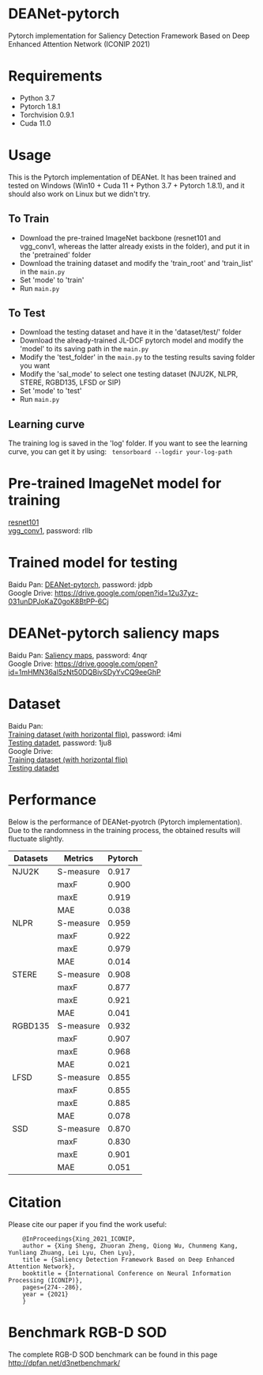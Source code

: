 # DEANet-pytorch

Pytorch implementation for Saliency Detection Framework Based on Deep Enhanced Attention Network (ICONIP 2021)

# Requirements
* Python 3.7 <br>
* Pytorch 1.8.1 <br>
* Torchvision 0.9.1 <br>
* Cuda 11.0

# Usage
This is the Pytorch implementation of DEANet. It has been trained and tested on Windows (Win10 + Cuda 11 + Python 3.7 + Pytorch 1.8.1),
and it should also work on Linux but we didn't try. 

## To Train 
* Download the pre-trained ImageNet backbone (resnet101 and vgg_conv1, whereas the latter already exists in the folder), and put it in the 'pretrained' folder
* Download the training dataset and modify the 'train_root' and 'train_list' in the `main.py`
* Set 'mode' to 'train'
* Run `main.py`

## To Test 
* Download the testing dataset and have it in the 'dataset/test/' folder 
* Download the already-trained JL-DCF pytorch model and modify the 'model' to its saving path in the `main.py`
* Modify the 'test_folder' in the `main.py` to the testing results saving folder you want
* Modify the 'sal_mode' to select one testing dataset (NJU2K, NLPR, STERE, RGBD135, LFSD or SIP)
* Set 'mode' to 'test'
* Run `main.py`

## Learning curve
The training log is saved in the 'log' folder. If you want to see the learning curve, you can get it by using: ` tensorboard --logdir your-log-path`

# Pre-trained ImageNet model for training
[resnet101](https://download.pytorch.org/models/resnet101-5d3b4d8f.pth)<br>
[vgg_conv1](https://pan.baidu.com/s/1CJyNALzPIAiHrDSMcRO2yA), password: rllb<br>

# Trained model for testing
Baidu Pan: [DEANet-pytorch](https://pan.baidu.com/s/1KoxUvnnM5zJoFPEkrv7b1Q), password: jdpb<br>
Google Drive: https://drive.google.com/open?id=12u37yz-031unDPJoKaZ0goK8BtPP-6Cj<br>

# DEANet-pytorch saliency maps
Baidu Pan: [Saliency maps](https://pan.baidu.com/s/1IzAjbbhoAdhsg-2B_gSwqw), password: 4nqr<br>
Google Drive: https://drive.google.com/open?id=1mHMN36aI5zNt50DQBivSDyYvCQ9eeGhP<br>

# Dataset
Baidu Pan:<br>
[Training dataset (with horizontal flip)](https://pan.baidu.com/s/1vrVcRFTMRO5v-A6Q2Y3-Nw), password:  i4mi<br>
[Testing datadet](https://pan.baidu.com/s/13P-f3WbA76NVtRePcFbVFw), password:   1ju8<br>
Google Drive:<br>
[Training dataset (with horizontal flip)](https://drive.google.com/open?id=12ais7wZhTjaFO4BHJyYyNuzzM312EWCT)<br>
[Testing datadet](https://drive.google.com/open?id=18ALe_HBuNjVTB_US808d8ZKfpd_mwLy5)<br>

# Performance
Below is the performance of DEANet-pyotrch (Pytorch implementation). Due to the randomness in the training process, the obtained results will fluctuate slightly.

| Datasets | Metrics | Pytorch |
| -------- | ------- | ------- |
| NJU2K    |S-measure| 0.917   |
|          | maxF    | 0.900   |
|          | maxE    | 0.919   |
|          | MAE     | 0.038   |
| NLPR     |S-measure| 0.959   |
|          | maxF    | 0.922   |
|          | maxE    | 0.979   |
|          | MAE     | 0.014   |
| STERE    |S-measure| 0.908   |
|          | maxF    | 0.877   |
|          | maxE    | 0.921   |
|          | MAE     | 0.041   |
| RGBD135  |S-measure| 0.932   |
|          | maxF    | 0.907   |
|          | maxE    | 0.968   |
|          | MAE     | 0.021   |
| LFSD     |S-measure| 0.855   |
|          | maxF    | 0.855   |
|          | maxE    | 0.885   |
|          | MAE     | 0.078   |
| SSD      |S-measure| 0.870   |
|          | maxF    | 0.830   |
|          | maxE    | 0.901   |
|          | MAE     | 0.051   |  

# Citation
Please cite our paper if you find the work useful:<br>

        @InProceedings{Xing_2021_ICONIP,
        author = {Xing Sheng, Zhuoran Zheng, Qiong Wu, Chunmeng Kang, Yunliang Zhuang, Lei Lyu, Chen Lyu},
        title = {Saliency Detection Framework Based on Deep Enhanced Attention Network},
        booktitle = {International Conference on Neural Information Processing (ICONIP)},
        pages={274--286},
        year = {2021}
        }

# Benchmark RGB-D SOD
The complete RGB-D SOD benchmark can be found in this page  
http://dpfan.net/d3netbenchmark/
